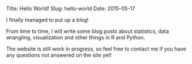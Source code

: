 Title: Hello World!
Slug: hello-world
Date: 2015-05-17

I finally managed to put up a blog! 

From time to time, I will write some blog posts about statistics, data wrangling, visualization and other things in R and Python. 

The website is still work in progress, so feel free to contact me if you have any questions not answered on the site yet!